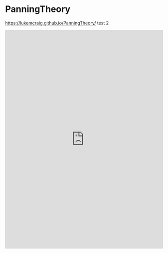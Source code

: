 # PanningTheory
https://lukemcraig.github.io/PanningTheory/ test 2

<iframe src="https://www.desmos.com/calculator/m3xon1vnvj" width="100%" height=700px style="border: 1px solid #ccc" frameborder=0></iframe>
